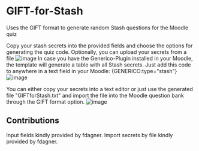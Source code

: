 # GIFT-for-Stash
Uses the GIFT format to generate random Stash questions for the Moodle quiz

Copy your stash secrets into the provided fields and choose the options for generating the quiz code.
Optionally, you can upload your secrets from a file
![image](https://github.com/mattgig/GIFT-for-Stash/assets/7272764/68edc6ae-a373-4a77-bf47-b38f1b607ff1)
In case you have the Generico-Plugin installed in your Moodle, the template will generate a table with all Stash secrets.
Just add this code to anywhere in a text field in your Moodle: {GENERICO:type="stash"}
![image](https://github.com/mattgig/GIFT-for-Stash/assets/7272764/56437ee6-8bd9-48f6-b1d3-607230c78a26)

You can either copy your secrets into a text editor or just use the generated file "GIFTforStash.txt" and import the file into the Moodle question bank through the GIFT format option.
![image](https://github.com/mattgig/GIFT-for-Stash/assets/7272764/63552258-8284-46ba-bc0c-82b95de8ebbe)

## Contributions
Input fields kindly provided by fdagner.
Import secrets by file kindly provided by fdagner.

